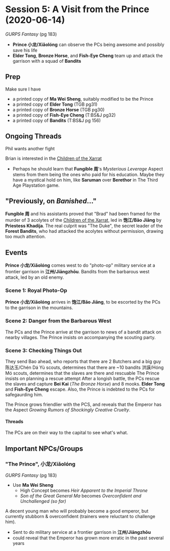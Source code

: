 # Session 5: A Visit from the Prince (2020-06-14)

_GURPS Fantasy_ (pg 183)
- **Prince 小龙/Xiǎolóng** can observe the PCs being awesome and possibly
  save his life
- **Elder Tong**, **Bronze Horse**, and **Fish-Eye Cheng** team up and
  attack the garrison with a squad of **Bandits**

## Prep
Make sure I have
- a printed copy of **Ma Wei Sheng**, suitably modified to be the Prince
- a printed copy of **Elder Tong** (TGB pg31)
- a printed copy of **Bronze Horse** (TGB pg30)
- a printed copy of **Fish-Eye Cheng** (T:BS&J pg32)
- a printed copy of **Bandits** (T:BS&J pg 156)

## Ongoing Threads
Phil wants another fight

Brian is interested in the [Children of the Xarrat](../cthulhu_missionaries.md)
- Perhaps he should learn that **Fungible 周**'s _Mysterious Leverage_ Aspect
  stems from them being the ones who paid for his education. Maybe they have a
  mystical hold on him, like **Saruman** over **Berethor** in The Third Age
  Playstation game.

## "Previously, on _Banished_..."
**Fungible 周** and his assistants proved that "Brad" had been framed for the
murder of 3 acolytes of the [Children of the Xarrat](../cthulhu_missionaries.md),
led in **饱江/Băo Jiāng** by **Priestess Khadija**. The real culprit was
"The Duke", the secret leader of the **Forest Bandits**, who had attacked the
acolytes without permission, drawing too much attention.

## Events
**Prince 小龙/Xiǎolóng** comes west to do "photo-op" military service at a
frontier garrison in **江州/Jiāngzhōu**. Bandits from the barbarous west attack,
led by an old enemy.

### Scene 1: Royal Photo-Op
**Prince 小龙/Xiǎolóng** arrives in **饱江/Băo Jiāng**, to be escorted
by the PCs to the garrison in the mountains.

### Scene 2: Danger from the Barbarous West
The PCs and the Prince arrive at the garrison to news of a bandit attack on
nearby villages. The Prince insists on accompanying the scouting party.

### Scene 3: Checking Things Out
They send Bao ahead, who reports that there are 2 Butchers and a big guy
陈达玉/Chén Dá Yù scouts, determines that there are ~10 bandits
洪謨/Hóng Mó scouts, determines that the slaves are there and rescuable
The Prince insists on planning a rescue attempt
After a longish battle, the PCs rescue the slaves and capture **Bei Kai**
(_The Bronze Horse_) and 8 mooks. **Elder Tong** and **Fish-Eye Cheng**
escape. Also, the Prince is indebted to the PCs for safegaurding him.

The Prince grows friendlier with the PCS, and reveals that the Emperor
has the Aspect _Growing Rumors of Shockingly Creative Cruelty_.

#### Threads
The PCs are on their way to the capital to see what's what.

## Important NPCs/Groups

### "The Prince", 小龙/Xiǎolóng
_GURPS Fantasy_ (pg 183)
- Use **Ma Wei Sheng**
  - High Concept becomes _Heir Apparent to the Imperial Throne_
  - _Son of the Great General Ma_ becomes
  _Overconfident and Unchallenged (so far)_

A decent young man who will probably become a good emperor,
but currently stubborn & overconfident (trainers were reluctant to challenge him).
- Sent to do military service at a frontier garrison in **江州/Jiāngzhōu**
- could reveal that the Emperor has grown more erratic in the past several years

